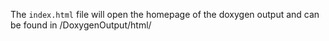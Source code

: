 The `index.html` file will open the homepage of the doxygen output and can be found in /DoxygenOutput/html/